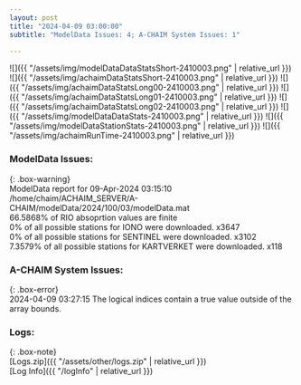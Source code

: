 ```yaml
---
layout: post
title: "2024-04-09 03:00:00"
subtitle: "ModelData Issues: 4; A-CHAIM System Issues: 1"

---
```


![]({{ "/assets/img/modelDataDataStatsShort-2410003.png" | relative_url }})
![]({{ "/assets/img/achaimDataStatsShort-2410003.png" | relative_url }})
![]({{ "/assets/img/achaimDataStatsLong00-2410003.png" | relative_url }})
![]({{ "/assets/img/achaimDataStatsLong01-2410003.png" | relative_url }})
![]({{ "/assets/img/achaimDataStatsLong02-2410003.png" | relative_url }})
![]({{ "/assets/img/modelDataDataStats-2410003.png" | relative_url }})
![]({{ "/assets/img/modelDataStationStats-2410003.png" | relative_url }})
![]({{ "/assets/img/achaimRunTime-2410003.png" | relative_url }})


### ModelData Issues:  
  
{: .box-warning}  
 ModelData report for 09-Apr-2024 03:15:10   
 /home/chaim/ACHAIM_SERVER/A-CHAIM/modelData/2024/100/03/modelData.mat   
 66.5868% of RIO absoprtion values are finite   
 0% of all possible stations for IONO were downloaded. x3647   
 0% of all possible stations for SENTINEL were downloaded. x3102   
 7.3579% of all possible stations for KARTVERKET were downloaded. x118   
  
### A-CHAIM System Issues:  
  
{: .box-error}  
2024-04-09 03:27:15 The logical indices contain a true value outside of the array bounds.  

### Logs:  
  
{: .box-note}  
[Logs.zip]({{ "/assets/other/logs.zip" | relative_url }})  
[Log Info]({{ "/logInfo" | relative_url }})  
